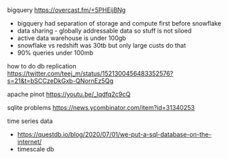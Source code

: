bigquery https://overcast.fm/+5PHEijBNg 
- bigquery had separation of storage and compute first before snowflake
- data sharing - globally addressable data so stuff is not siloed
- active data warehouse is under 100gb
- snowflake vs redshift was 30tb but only large custs do that
- 90% queries under 100mb

how to do db replication https://twitter.com/teej_m/status/1521300456483352576?s=21&t=bSCCzeDkGxb-QNornEz5Qg


apache pinot https://youtu.be/_lqdfq2c9cQ


sqlite problems
https://news.ycombinator.com/item?id=31340253

time series data
- https://questdb.io/blog/2020/07/01/we-put-a-sql-database-on-the-internet/
- timescale db